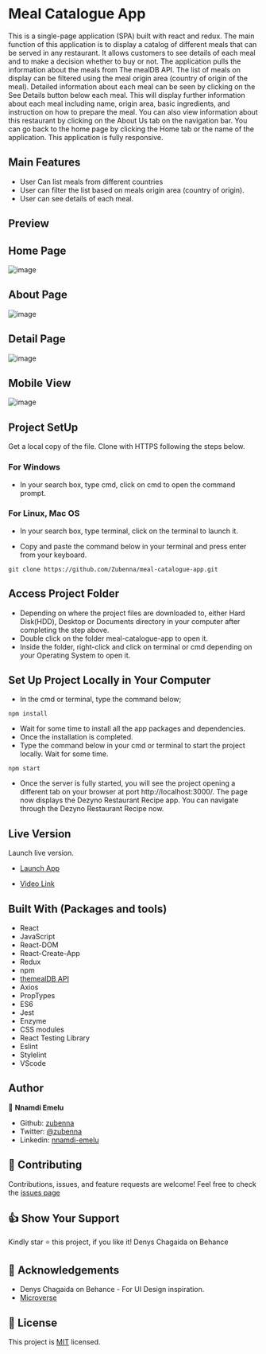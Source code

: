 # Meal Catalogue App
This is a single-page application (SPA) built with react and redux. The main function of this application is to display a catalog of different meals that can be served in any restaurant. It allows customers to see details of each meal and to make a decision whether to buy or not. The application pulls the information about the meals from The mealDB API. The list of meals on display can be filtered using the meal origin area (country of origin of the meal). Detailed information about each meal can be seen by clicking on the See Details button below each meal. This will display further information about each meal including name, origin area, basic ingredients, and instruction on how to prepare the meal. You can also view information about this restaurant by clicking on the About Us tab on the navigation bar. You can go back to the home page by clicking the Home tab or the name of the application. This application is fully responsive.

## Main Features
- User Can list meals from different countries
- User can filter the list based on meals origin area (country of origin).
- User can see details of each meal.

## Preview

## Home Page
![image](images/cat-desktop-home.png)

## About Page
![image](images/cat-desktop-about.png)

## Detail Page
![image](images/cat-desktop-detail.png)

## Mobile View
![image](images/cat-mobile.png)

## Project SetUp
Get a local copy of the file. Clone with HTTPS following the steps below.

### For Windows
- In your search box, type cmd, click on cmd to open the command prompt.

### For Linux, Mac OS
- In your search box, type terminal, click on the terminal to launch it.

- Copy and paste the command below in your terminal and press enter from your keyboard.
```
git clone https://github.com/Zubenna/meal-catalogue-app.git
```
## Access Project Folder 
- Depending on where the project files are downloaded to, either Hard Disk(HDD), Desktop or Documents directory in your computer after completing the step above.
- Double click on the folder meal-catalogue-app to open it.
- Inside the folder, right-click and click on terminal or cmd depending on your Operating System to open it.

## Set Up Project Locally in Your Computer
- In the cmd or terminal, type the command below;
```
npm install
```
- Wait for some time to install all the app packages and dependencies.
- Once the installation is completed.
- Type the command below in your cmd or terminal to start the project locally. Wait for some time.
```
npm start
```
- Once the server is fully started, you will see the project opening a different tab on your browser at port http://localhost:3000/. The page now displays the Dezyno Restaurant Recipe app. You can navigate through the Dezyno Restaurant Recipe now.


## Live Version
Launch live version.
- [Launch App](https://zubenna-meal-catalogue.netlify.app/)

- [Video Link](https://gist.github.com/Zubenna/c2dbb10b3d3ecd14e7e820b69bf87eff)


## Built With (Packages and tools)
- React
- JavaScript
- React-DOM
- React-Create-App
- Redux
- npm
- [themealDB API](https://www.themealdb.com/api.php)
- Axios
- PropTypes
- ES6
- Jest
- Enzyme
- CSS modules
- React Testing Library
- Eslint
- Stylelint
- VScode

## Author
👤 **Nnamdi Emelu**
- Github: [zubenna](https://github.com/zubenna)
- Twitter: [@zubenna](https://twitter.com/zubenna)
- Linkedin: [nnamdi-emelu](https://www.linkedin.com/in/nnamdi-emelu/)

## 🤝 Contributing
Contributions, issues, and feature requests are welcome!
Feel free to check the [issues page](https://github.com/Zubenna/meal-catalogue-app/issues/new)

## 👍 Show Your Support
Kindly star ⭐️ this project, if you like it!
 Denys Chagaida on Behance
## :clap: Acknowledgements
- Denys Chagaida on Behance - For UI Design inspiration.
- [Microverse](https://www.microverse.org/)

## 📝 License
This project is [MIT](LICENSE) licensed.
